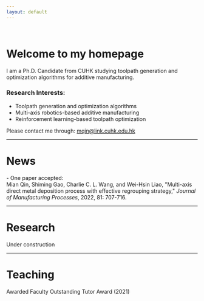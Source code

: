 ```yaml
---
layout: default
---
```

<br>

# **Welcome to my homepage**

I am a Ph.D. Candidate from CUHK studying toolpath generation and optimization algorithms for additive manufacturing.  

### **Research Interests:**
- Toolpath generation and optimization algorithms
- Multi-axis robotics-based additive manufacturing
- Reinforcement learning-based toolpath optimization

Please contact me through: mqin@link.cuhk.edu.hk

---
# **News**
\- One paper accepted:   
Mian Qin, Shiming Gao, Charlie C. L. Wang, and Wei-Hsin Liao, "Multi-axis direct metal deposition process with effective regrouping strategy," *Journal of Manufacturing Processes*, 2022, 81: 707-716.  


---
# **Research**
Under construction

---
# **Teaching**
Awarded Faculty Outstanding Tutor Award (2021) 



